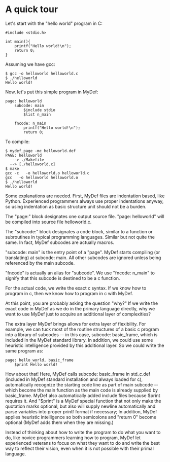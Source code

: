 # A quick tour

Let's start with the "hello world" program in C:

    #include <stdio.h>
    
    int main(){
        printf("Hello world!\n");
        return 0;
    }

Assuming we have gcc:
    
    $ gcc -o helloworld helloworld.c
    $ ./helloworld
    Hello world!

Now, let's put this simple program in MyDef:

    page: helloworld
        subcode: main
            $include stdio
            $list n_main
            
        fncode: n_main
            printf("Hello world!\n");
            return 0;

To compile:

    $ mydef_page -mc helloworld.def
    PAGE: helloworld
      ---> ./Makefile
      --> [./helloworld.c]
    $ make
    gcc -c   -o helloworld.o helloworld.c
    gcc   -o helloworld helloworld.o
    $ ./helloworld
    Hello world!

Some explanations are needed. First, MyDef files are indentation based, like Python. Experienced programmers always use proper indentations anyway, so using indentation as basic structure unit should not be a burden.

The "page:" block designates one output source file. "page: helloworld" will be compiled into source file helloworld.c. 

The "subcode:" block designates a code block, similar to a function or subroutines in typical programming languages. Similar but not quite the same. In fact, MyDef subcodes are actually macros.

"subcode: main" is the entry point of a "page". MyDef starts compiling (or translating) at subcode: main. All other subcodes are ignored unless being referenced by the main subcode. 

"fncode" is actually an alias for "subcode". We use "fncode: n_main" to signify that this subcode is destined to be a c function.

For the actual code, we write the exact c syntax. If we know how to program in c, then we know how to program in c with MyDef.

At this point, you are probably asking the question "why?" If we write the exact code in MyDef as we do in the primary language directly, why we want to use MyDef just to acquire an additional layer of complexities?

The extra layer MyDef brings allows for extra layer of flexibility. For example, we can tuck most of the routine structures of a basic c program into a library of subcodes -- in this case, subcode: basic_frame, which is included in the MyDef standard library. In addition, we could use some heuristic intelligence provided by this additional layer. So we could write the same program as:

    page: hello_world, basic_frame
        $print Hello world!
            
How about that! Here, MyDef calls subcode: basic_frame in std_c.def (included in MyDef standard installation and always loaded for c), automatically recognize the starting code line as part of main subcode -- which become the main function as the main code is already supplied by basic_frame. MyDef also automatically added include files because $print requires it. And "$print" is a MyDef special function that not only make the quotation marks optional, but also will supply newline automatically and parse variables into proper printf format if necessary; In addition, MyDef applies heuristic intelligence so both semicolons and "return 0" become optional (MyDef adds them when they are missing.)

Instead of thinking about how to write the program to do what you want to do, like novice programmers learning how to program, MyDef let experienced veterans to focus on what they want to do and write the best way to reflect their vision, even when it is not possible with their primal language.
